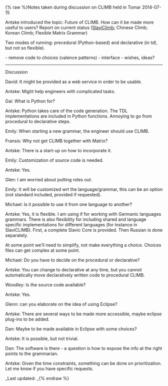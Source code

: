 {% raw %}Notes taken during discussion on CLIMB held in Tomar 2014-07-15

Antske introduced the topic: Future of CLIMB. How can it be made more
useful to users? Report on current status ([SlaviClimb](/SlaviClimb);
Chinese Climb; Korean Climb; Flexible Matrix Grammar)

Two modes of running: precedural (Python-based) and declarative (in tdl,
but not so flexible).

\- remove code to choices (valence patterns) - interface - wishes,
ideas?

* * *

Discussion

David: It might be provided as a web service in order to be usable.

Antske: Might help engineers with complicated tasks.

Gai: What is Python for?

Antske: Python takes care of the code generation. The TDL
implementations are included in Python functions. Annoying to go from
procedural to declarative steps.

Emily: When starting a new grammar, the engineer should use CLIMB.

Fransis: Why not get CLIMB together with Matrix?

Antske: There is a start-up on how to incorporate it.

Emily: Customization of source code is needed.

Antske: Yes.

Glen: I am worried about putting roles out.

Emily: It will be customized wrt the language/grammar, this can be an
option (not standard included, provided if requested).

Michael: Is it possible to use it from one language to another?

Antske: Yes, it is flexible. I am using if for working with Germanic
languages grammars. There is also flexibility for including shared and
language specific implementations for different languages (for instance
in SlaviCLIMB). First, a complete Slavic Core is provided. Then Russian
is done separately.

At some point we'll need to simplify, not make everything a choice.
Choices files can get complex at some point.

Michael: Do you have to decide on the procedural or declarative?

Antske: You can change to declarative at any time, but you cannot
automatically move declaratively written code to procedural CLIMB.

Woodley: Is the source code available?

Antske: Yes.

Glenn: can you elaborate on the idea of using Eclipse?

Antske: There are several ways to be made more accessible, maybe eclipse
plug-ins to be added.

Dan: Maybe to be made available in Eclipse with some choices?

Antske: It is possible, but not trivial.

Dan: The software is there - a question is how to expose the info at the
right points to the grammarian.

Antske: Given the time constraints, something can be done on
prioritization. Let me know if you have specific requests.

_Last updated: _{% endraw %}